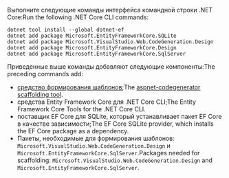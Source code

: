 <span data-ttu-id="0745f-101">Выполните следующие команды интерфейса командной строки .NET Core:</span><span class="sxs-lookup"><span data-stu-id="0745f-101">Run the following .NET Core CLI commands:</span></span>

```dotnetcli
dotnet tool install --global dotnet-ef
dotnet add package Microsoft.EntityFrameworkCore.SQLite
dotnet add package Microsoft.VisualStudio.Web.CodeGeneration.Design
dotnet add package Microsoft.EntityFrameworkCore.Design
dotnet add package Microsoft.EntityFrameworkCore.SqlServer
```

<span data-ttu-id="0745f-102">Приведенные выше команды добавляют следующие компоненты:</span><span class="sxs-lookup"><span data-stu-id="0745f-102">The preceding commands add:</span></span>

* <span data-ttu-id="0745f-103">[средство формирования шаблонов](xref:fundamentals/tools/dotnet-aspnet-codegenerator);</span><span class="sxs-lookup"><span data-stu-id="0745f-103">The [aspnet-codegenerator scaffolding tool](xref:fundamentals/tools/dotnet-aspnet-codegenerator).</span></span>
* <span data-ttu-id="0745f-104">средства Entity Framework Core для .NET Core CLI;</span><span class="sxs-lookup"><span data-stu-id="0745f-104">The Entity Framework Core Tools for the .NET Core CLI.</span></span>
* <span data-ttu-id="0745f-105">поставщик EF Core для SQLite, который устанавливает пакет EF Core в качестве зависимости;</span><span class="sxs-lookup"><span data-stu-id="0745f-105">The EF Core SQLite provider, which installs the EF Core package as a dependency.</span></span>
* <span data-ttu-id="0745f-106">Пакеты, необходимые для формирования шаблонов: `Microsoft.VisualStudio.Web.CodeGeneration.Design` и `Microsoft.EntityFrameworkCore.SqlServer`.</span><span class="sxs-lookup"><span data-stu-id="0745f-106">Packages needed for scaffolding: `Microsoft.VisualStudio.Web.CodeGeneration.Design` and `Microsoft.EntityFrameworkCore.SqlServer`.</span></span>

